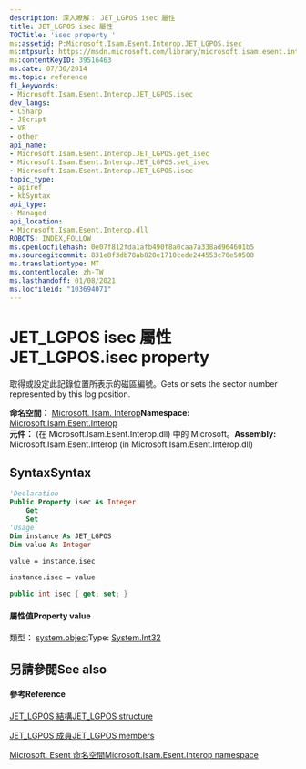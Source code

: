 ```yaml
---
description: 深入瞭解： JET_LGPOS isec 屬性
title: JET_LGPOS isec 屬性
TOCTitle: 'isec property '
ms:assetid: P:Microsoft.Isam.Esent.Interop.JET_LGPOS.isec
ms:mtpsurl: https://msdn.microsoft.com/library/microsoft.isam.esent.interop.jet_lgpos.isec(v=EXCHG.10)
ms:contentKeyID: 39516463
ms.date: 07/30/2014
ms.topic: reference
f1_keywords:
- Microsoft.Isam.Esent.Interop.JET_LGPOS.isec
dev_langs:
- CSharp
- JScript
- VB
- other
api_name:
- Microsoft.Isam.Esent.Interop.JET_LGPOS.get_isec
- Microsoft.Isam.Esent.Interop.JET_LGPOS.set_isec
- Microsoft.Isam.Esent.Interop.JET_LGPOS.isec
topic_type:
- apiref
- kbSyntax
api_type:
- Managed
api_location:
- Microsoft.Isam.Esent.Interop.dll
ROBOTS: INDEX,FOLLOW
ms.openlocfilehash: 0e07f812fda1afb490f8a0caa7a338ad964601b5
ms.sourcegitcommit: 831e8f3db78ab820e1710cede244553c70e50500
ms.translationtype: MT
ms.contentlocale: zh-TW
ms.lasthandoff: 01/08/2021
ms.locfileid: "103694071"
---
```

# <a name="jet_lgposisec-property"></a><span data-ttu-id="795b8-103">JET_LGPOS isec 屬性</span><span class="sxs-lookup"><span data-stu-id="795b8-103">JET_LGPOS.isec property</span></span>

<span data-ttu-id="795b8-104">取得或設定此記錄位置所表示的磁區編號。</span><span class="sxs-lookup"><span data-stu-id="795b8-104">Gets or sets the sector number represented by this log position.</span></span>

<span data-ttu-id="795b8-105">**命名空間：**  [Microsoft. Isam. Interop](./microsoft.isam.esent.interop-namespace.md)</span><span class="sxs-lookup"><span data-stu-id="795b8-105">**Namespace:**  [Microsoft.Isam.Esent.Interop](./microsoft.isam.esent.interop-namespace.md)</span></span>  
<span data-ttu-id="795b8-106">**元件：**  (在 Microsoft.Isam.Esent.Interop.dll) 中的 Microsoft。</span><span class="sxs-lookup"><span data-stu-id="795b8-106">**Assembly:**  Microsoft.Isam.Esent.Interop (in Microsoft.Isam.Esent.Interop.dll)</span></span>

## <a name="syntax"></a><span data-ttu-id="795b8-107">Syntax</span><span class="sxs-lookup"><span data-stu-id="795b8-107">Syntax</span></span>

``` vb
'Declaration
Public Property isec As Integer
    Get
    Set
'Usage
Dim instance As JET_LGPOS
Dim value As Integer

value = instance.isec

instance.isec = value
```

``` csharp
public int isec { get; set; }
```

#### <a name="property-value"></a><span data-ttu-id="795b8-108">屬性值</span><span class="sxs-lookup"><span data-stu-id="795b8-108">Property value</span></span>

<span data-ttu-id="795b8-109">類型： [system.object](/dotnet/api/system.int32)</span><span class="sxs-lookup"><span data-stu-id="795b8-109">Type: [System.Int32](/dotnet/api/system.int32)</span></span>  

## <a name="see-also"></a><span data-ttu-id="795b8-110">另請參閱</span><span class="sxs-lookup"><span data-stu-id="795b8-110">See also</span></span>

#### <a name="reference"></a><span data-ttu-id="795b8-111">參考</span><span class="sxs-lookup"><span data-stu-id="795b8-111">Reference</span></span>

[<span data-ttu-id="795b8-112">JET_LGPOS 結構</span><span class="sxs-lookup"><span data-stu-id="795b8-112">JET_LGPOS structure</span></span>](./jet-lgpos-structure2.md)

[<span data-ttu-id="795b8-113">JET_LGPOS 成員</span><span class="sxs-lookup"><span data-stu-id="795b8-113">JET_LGPOS members</span></span>](./jet-lgpos-members.md)

[<span data-ttu-id="795b8-114">Microsoft. Esent 命名空間</span><span class="sxs-lookup"><span data-stu-id="795b8-114">Microsoft.Isam.Esent.Interop namespace</span></span>](./microsoft.isam.esent.interop-namespace.md)
